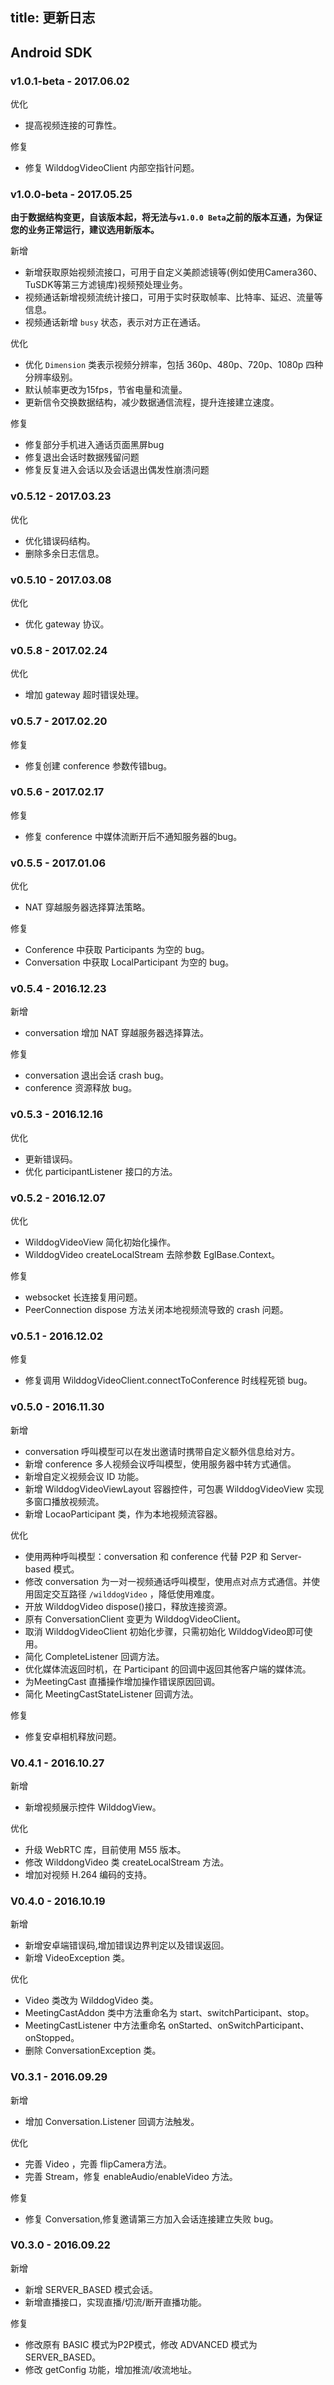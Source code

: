 
title: 更新日志
---

## Android SDK

### v1.0.1-beta - 2017.06.02

<span class="changelog optimize">优化</span>

- 提高视频连接的可靠性。

<span class="changelog fix">修复</span>

- 修复 WilddogVideoClient 内部空指针问题。

### v1.0.0-beta - 2017.05.25

**由于数据结构变更，自该版本起，将无法与`v1.0.0 Beta`之前的版本互通，为保证您的业务正常运行，建议选用新版本。**

<span class="changelog add">新增</span>

- 新增获取原始视频流接口，可用于自定义美颜滤镜等(例如使用Camera360、TuSDK等第三方滤镜库)视频预处理业务。
- 视频通话新增视频流统计接口，可用于实时获取帧率、比特率、延迟、流量等信息。
- 视频通话新增 `busy` 状态，表示对方正在通话。

<span class="changelog optimize">优化</span>

- 优化 `Dimension` 类表示视频分辨率，包括 360p、480p、720p、1080p 四种分辨率级别。
- 默认帧率更改为15fps，节省电量和流量。
- 更新信令交换数据结构，减少数据通信流程，提升连接建立速度。

<span class="changelog fix">修复</span>

- 修复部分手机进入通话页面黑屏bug
- 修复退出会话时数据残留问题
- 修复反复进入会话以及会话退出偶发性崩溃问题

### v0.5.12 - 2017.03.23

<span class="changelog optimize">优化</span>

- 优化错误码结构。
- 删除多余日志信息。


### v0.5.10 - 2017.03.08

<span class="changelog optimize">优化</span>

- 优化 gateway 协议。


### v0.5.8 - 2017.02.24

<span class="changelog optimize">优化</span>

- 增加 gateway 超时错误处理。

### v0.5.7 - 2017.02.20

<span class="changelog fix">修复</span>

- 修复创建 conference 参数传错bug。

### v0.5.6 - 2017.02.17

<span class="changelog fix">修复</span>

- 修复 conference 中媒体流断开后不通知服务器的bug。

### v0.5.5 - 2017.01.06
<span class="changelog optimize">优化</span>

- NAT 穿越服务器选择算法策略。

<span class="changelog fix">修复</span>

- Conference 中获取 Participants 为空的 bug。
- Conversation 中获取 LocalParticipant 为空的 bug。

### v0.5.4 - 2016.12.23

<span class="changelog add">新增</span>

- conversation 增加 NAT 穿越服务器选择算法。

<span class="changelog fix">修复</span>

- conversation 退出会话 crash bug。
- conference 资源释放 bug。

### v0.5.3 - 2016.12.16

<span class="changelog optimize">优化</span>

- 更新错误码。
- 优化 participantListener 接口的方法。

### v0.5.2 - 2016.12.07

<span class="changelog optimize">优化</span>

- WilddogVideoView 简化初始化操作。
- WilddogVideo createLocalStream 去除参数 EglBase.Context。

<span class="changelog fix">修复</span>

- websocket 长连接复用问题。
- PeerConnection dispose 方法关闭本地视频流导致的 crash 问题。

### v0.5.1 - 2016.12.02

<span class="changelog fix">修复</span>

- 修复调用 WilddogVideoClient.connectToConference 时线程死锁 bug。

### v0.5.0 - 2016.11.30

<span class="changelog add">新增</span>

- conversation 呼叫模型可以在发出邀请时携带自定义额外信息给对方。
- 新增 conference 多人视频会议呼叫模型，使用服务器中转方式通信。
- 新增自定义视频会议 ID 功能。
- 新增 WilddogVideoViewLayout 容器控件，可包裹 WilddogVideoView 实现多窗口播放视频流。
- 新增 LocaoParticipant 类，作为本地视频流容器。

<span class="changelog optimize">优化</span>

- 使用两种呼叫模型：conversation 和 conference 代替 P2P 和 Server-based 模式。
- 修改 conversation 为一对一视频通话呼叫模型，使用点对点方式通信。并使用固定交互路径 `/wilddogVideo` ，降低使用难度。
- 开放 WilddogVideo dispose()接口，释放连接资源。
- 原有 ConversationClient 变更为 WilddogVideoClient。
- 取消 WilddogVideoClient 初始化步骤，只需初始化 WilddogVideo即可使用。
- 简化 CompleteListener 回调方法。
- 优化媒体流返回时机，在 Participant 的回调中返回其他客户端的媒体流。
- 为MeetingCast 直播操作增加操作错误原因回调。
- 简化 MeetingCastStateListener 回调方法。

<span class="changelog fix">修复</span>

- 修复安卓相机释放问题。

### V0.4.1 - 2016.10.27

<span class="changelog add">新增</span>

- 新增视频展示控件 WilddogView。

<span class="changelog optimize">优化</span>

- 升级 WebRTC 库，目前使用 M55 版本。
- 修改 WilddongVideo 类 createLocalStream 方法。
- 增加对视频 H.264 编码的支持。

### V0.4.0 - 2016.10.19

<span class="changelog add">新增</span>

- 新增安卓端错误码,增加错误边界判定以及错误返回。
- 新增 VideoException 类。

<span class="changelog optimize">优化</span>

- Video 类改为 WilddogVideo 类。
- MeetingCastAddon 类中方法重命名为 start、switchParticipant、stop。
- MeetingCastListener 中方法重命名 onStarted、onSwitchParticipant、onStopped。
- 删除 ConversationException 类。

### V0.3.1 - 2016.09.29

<span class="changelog add">新增</span>

- 增加 Conversation.Listener 回调方法触发。

<span class="changelog optimize">优化</span>


- 完善 Video ，完善 flipCamera方法。
- 完善 Stream，修复 enableAudio/enableVideo 方法。

<span class="changelog fix">修复</span>

- 修复 Conversation,修复邀请第三方加入会话连接建立失败 bug。

### V0.3.0 - 2016.09.22

<span class="changelog add">新增</span>

- 新增 SERVER_BASED 模式会话。
- 新增直播接口，实现直播/切流/断开直播功能。

<span class="changelog fix">修复</span>

- 修改原有 BASIC 模式为P2P模式，修改 ADVANCED 模式为 SERVER_BASED。
- 修改 getConfig 功能，增加推流/收流地址。

